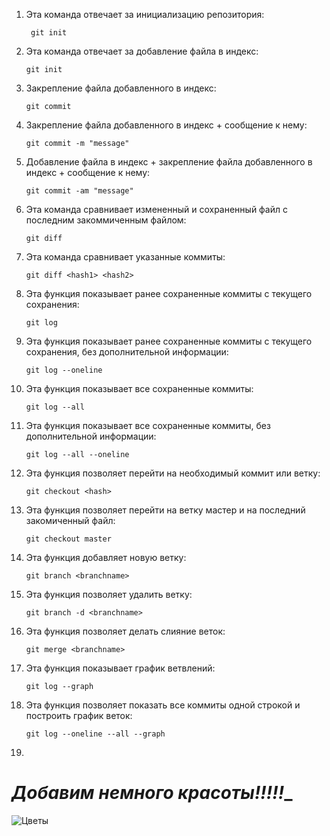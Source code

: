 1. Эта команда отвечает за инициализацию репозитория:
        
        git init

2. Эта команда отвечает за добавление файла в индекс:
 
       git init

3. Закрепление файла добавленного в индекс:

       git commit

4. Закрепление файла добавленного в индекс + сообщение к нему:
      
       git commit -m "message"

5. Добавление файла в индекс + закрепление файла добавленного в индекс + сообщение к нему:

       git commit -am "message"

6. Эта команда сравнивает измененный и сохраненный файл с последним закоммиченным файлом:

       git diff

7. Эта команда сравнивает указанные коммиты:
 
       git diff <hash1> <hash2>


8. Эта функция показывает ранее сохраненные коммиты с текущего сохранения:

       git log

9. Эта функция показывает ранее сохраненные коммиты с текущего сохранения, без дополнительной информации:

       git log --oneline

 10. Эта функция показывает все сохраненные коммиты:

         git log --all      

11. Эта функция показывает все сохраненные коммиты, без дополнительной информации:

        git log --all --oneline

12. Эта функция позволяет перейти на необходимый коммит или ветку:

        git checkout <hash>

13. Эта функция позволяет перейти на ветку мастер и на последний закомиченный файл:

        git checkout master

14. Эта функция добавляет новую ветку:

        git branch <branchname>
15. Эта функция позволяет удалить ветку:

        git branch -d <branchname>

16. Эта функция позволяет делать слияние веток:

        git merge <branchname>

17. Эта функция показывает график ветвлений:

        git log --graph

18. Эта функция позволяет показать все коммиты одной строкой и построить график веток:

        git log --oneline --all --graph
19. 
# __*Добавим немного красоты!!!!!*___
 ![Цветы](cvety.jpg)
